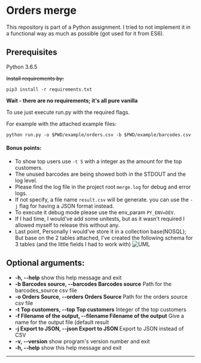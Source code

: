 # Orders merge
This repository is part of a Python assignment.
I tried to not implement it in a functional way as much as possible (got used for it from ES6).


## Prerequisites
Python 3.6.5


~~Install requirements by:~~
```
pip3 install -r requirements.txt
````

**Wait - there are no requirements; it's all pure vanilla**
 
To use just execute run.py with the required flags.

For example with the attached example files:
```
python run.py -o $PWD/example/orders.csv -b $PWD/example/barcodes.csv
``` 

#### Bonus points:
 - To show top users use `-t 5` with a integer as the amount for the top customers.
 - The unused barcodes are being showed both in the STDOUT and the log level.
 - Please find the log file in the project root `merge.log` for debug and error logs.
 - If not specify, a file name `result.csv` will be generate. you can use the `-j` flag for having a JSON format instead.
 - To execute it debug mode please use the env_param `PY_ENV=DEV`.
 - If I had time, I would've add some unitests, but as it wasn't required I allowed myself to release this without any.
 - Last point, Personally I would've store it in a collection base(NOSQL);
 But base on the 2 tables attached, I've created the following schema for 3 tables (and the little fields I had to work with)
 ![UML](https://firebasestorage.googleapis.com/v0/b/shell-gems.appspot.com/o/tmp%2Fuml.png?alt=media&token=eecdcdd2-d5ea-432d-aead-0c96caab6512)
 
 
 
## Optional arguments:
  * **-h, --help** show this help message and exit
  * **-b Barcodes source, --barcodes Barcodes source** Path for the barcodes_source csv file
  * **-o Orders Source, --orders Orders Source** Path for the orders source csv file
  * **-t Top customers, --top Top customers** Integer of the top customers
  * **-f Filename of the output, --filename Filename of the output** Give a name for the output file (default result
  * **-j Export to JSON, --json Export to JSON** Export to JSON instead of CSV
  * **-v, --version** show program's version number and exit
  * **-h, --help** show this help message and exit
----------------------------------------------------------

